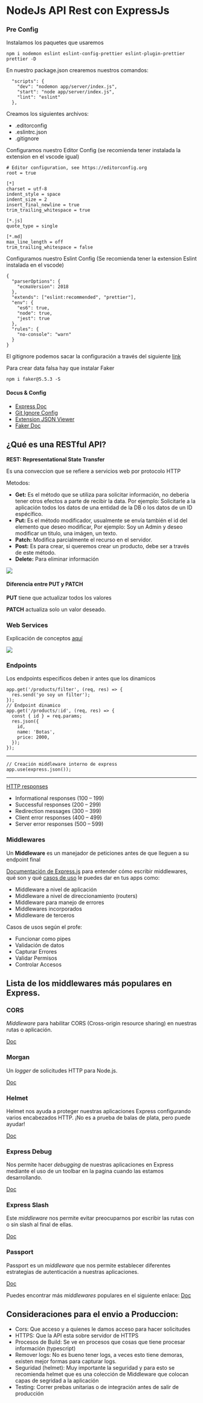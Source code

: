 # NodeJs API Rest con ExpressJs

### Pre Config

Instalamos los paquetes que usaremos

`npm i nodemon eslint eslint-config-prettier eslint-plugin-prettier prettier -D`

En nuestro package.json crearemos nuestros comandos:
```
  "scripts": {
    "dev": "nodemon app/server/index.js",
    "start": "node app/server/index.js",
    "lint": "eslint"
  },
```
Creamos los siguientes archivos:
- .editorconfig
- .eslintrc.json
- .gitignore

Configuramos nuestro Editor Config (se recomienda tener instalada la extension en el vscode igual)
```
# Editor configuration, see https://editorconfig.org
root = true

[*]
charset = utf-8
indent_style = space
indent_size = 2
insert_final_newline = true
trim_trailing_whitespace = true

[*.js]
quote_type = single

[*.md]
max_line_length = off
trim_trailing_whitespace = false
```

Configuramos nuestro Eslint Config (Se recomienda tener la extension Eslint instalada en el vscode)
```
{
  "parserOptions": {
    "ecmaVersion": 2018
  },
  "extends": ["eslint:recommended", "prettier"],
  "env": {
    "es6": true,
    "node": true,
    "jest": true
  },
  "rules": {
    "no-console": "warn"
  }
}
```

El gitignore podemos sacar la configuración a través del siguiente [link](https://www.toptal.com/developers/gitignore/)

Para crear data falsa hay que instalar Faker

`npm i faker@5.5.3 -S`
#### Docus & Config

- [Express Doc](http://expressjs.com/)
- [Git Ignore Config](https://www.toptal.com/developers/gitignore/)
- [Extension JSON Viewer](https://chrome.google.com/webstore/detail/json-viewer/gbmdgpbipfallnflgajpaliibnhdgobh/related)
- [Faker Doc](https://www.npmjs.com/package/faker/v/5.5.3)


## ¿Qué es una RESTful API?

**REST: Representational State Transfer**

Es una conveccion que se refiere a servicios web por protocolo HTTP

Metodos:

- **Get:** Es el método que se utiliza para solicitar información, no deberia tener otros efectos a parte de recibir la data. Por ejemplo: Solicitarle a la aplicación todos los datos de una entidad de la DB o los datos de un ID espécífico.
- **Put:** Es el método modificador, usualmente se envía también el id del elemento que deseo modificar, Por ejemplo: Soy un Admin y deseo modificar un titulo, una imágen, un texto.
- **Patch:** Modifica parcialmente el recurso en el servidor.
- **Post:** Es para crear, si queremos crear un producto, debe ser a través de este método.
- **Delete:** Para eliminar información

![](https://static.platzi.com/media/user_upload/REST-65e4240f-662b-406e-91c9-57d8b0dd56f4.jpg)

#### **Diferencia entre PUT y PATCH**

**PUT** tiene que actualizar todos los valores

**PATCH** actualiza solo un valor deseado.

### Web Services

Explicación de conceptos [aquí](https://aldeahost.com.mx/todo-lo-que-necesitas-saber-sobre-el-web-service/)

![](https://static.platzi.com/media/user_upload/Captura-d336ab2e-8e2d-40a4-808a-ee3da1fbdaef.jpg)

### Endpoints
Los endpoints especificos deben ir antes que los dinamicos
```
app.get('/products/filter', (req, res) => {
  res.send('yo soy un filter');
});
// Endpoint dinamico
app.get('/products/:id', (req, res) => {
  const { id } = req.params;
  res.json({
    id,
    name: 'Botas',
    price: 2000,
  });
});
```
___

```
// Creación middleware interno de express
app.use(express.json());
```
___
[HTTP responses](https://http.cat/)

- Informational responses (100 – 199)
- Successful responses (200 – 299)
- Redirection messages (300 – 399)
- Client error responses (400 – 499)
- Server error responses (500 – 599)


### Middlewares
Un **Middleware** es un manejador de peticiones antes de que lleguen a su endpoint final

[Documentación de Express.js](https://expressjs.com/en/guide/writing-middleware.html) para entender cómo escribir middlewares, qué son y qué [casos de uso](https://expressjs.com/en/guide/using-middleware.html) le puedes dar en tus apps como:

- Middleware a nivel de aplicación
- Middleware a nivel de direccionamiento (routers)
- Middleware para manejo de errores
- Middlewares incorporados
- Middleware de terceros

Casos de usos según el profe:
- Funcionar como pipes
- Validación de datos
- Capturar Errores
- Validar Permisos
- Controlar Accesos

## Lista de los middlewares más populares en Express.

### CORS
*Middleware* para habilitar CORS (Cross-origin resource sharing) en nuestras rutas o aplicación. 

[Doc](http://expressjs.com/en/resources/middleware/cors.html)

### Morgan
Un *logger* de solicitudes HTTP para Node.js. 

[Doc](http://expressjs.com/en/resources/middleware/morgan.html)

### Helmet
Helmet nos ayuda a proteger nuestras aplicaciones Express configurando varios encabezados HTTP. ¡No es a prueba de balas de plata, pero puede ayudar! 

[Doc](https://github.com/helmetjs/helmet)

### Express Debug
Nos permite hacer *debugging* de nuestras aplicaciones en Express mediante el uso de un toolbar en la pagina cuando las estamos desarrollando. 

[Doc](https://github.com/devoidfury/express-debug)

### Express Slash
Este *middleware* nos permite evitar preocuparnos por escribir las rutas con o sin slash al final de ellas. 

[Doc](https://github.com/ericf/express-slash)

### Passport
Passport es un *middleware* que nos permite establecer diferentes estrategias de autenticación a nuestras aplicaciones. 

[Doc](https://github.com/jaredhanson/passport)

Puedes encontrar más *middlewares* populares en el siguiente enlace: 
[Doc](http://expressjs.com/en/resources/middleware.html)


## Consideraciones para el envio a Produccion:

- Cors: Que acceso y a quienes le damos acceso para hacer solicitudes
- HTTPS: Que la API esta sobre servidor de HTTPS
- Procesos de Build: Se ve en procesos que cosas que tiene procesar información (typescript)
- Remover logs: No es bueno tener logs, a veces esto tiene demoras, existen mejor formas para capturar logs.
- Seguridad (helmet): Muy importante la seguridad y para esto se recomienda helmet que es una colección de Middleware que colocan capas de segridad a la aplicación
- Testing: Correr prebas unitarias o de integración antes de salir de producción
